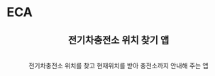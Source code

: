 # ECA
<div align="center">
   <h2>전기차충전소 위치 찾기 앱 </h2>
   <p>
   </br>
      전기차충전소 위치를 찾고 현재위치를 받아 충전소까지 안내해 주는 앱 </p>
   <br>
</div>
